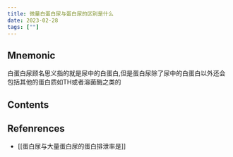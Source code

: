 ```yaml
---
title: 微量白蛋白尿与蛋白尿的区别是什么
date: 2023-02-28
tags: [""]
--- 
```


## Mnemonic

白蛋白尿顾名思义指的就是尿中的白蛋白,但是蛋白尿除了尿中的白蛋白以外还会包括其他的蛋白质如TH或者溶菌酶之类的

## Contents

## Refenrences
- [[蛋白尿与大量蛋白尿的蛋白排泄率是]]
